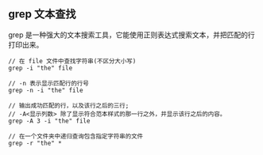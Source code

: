 ## grep 文本查找

grep 是一种强大的文本搜索工具，它能使用正则表达式搜索文本，并把匹配的行打印出来。

```shell
// 在 file 文件中查找字符串(不区分大小写)
grep -i "the" file

// -n 表示显示匹配行的行号
grep -n -i "the" file

// 输出成功匹配的行，以及该行之后的三行; 
// -A<显示列数> 除了显示符合范本样式的那一行之外，并显示该行之后的内容。
grep -A 3 -i "the" file

// 在一个文件夹中递归查询包含指定字符串的文件
grep -r "the" *
```
